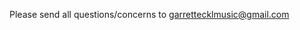 Please send all questions/concerns to [garrettecklmusic@gmail.com](mailto:garrettecklmusic@gmail.com)
